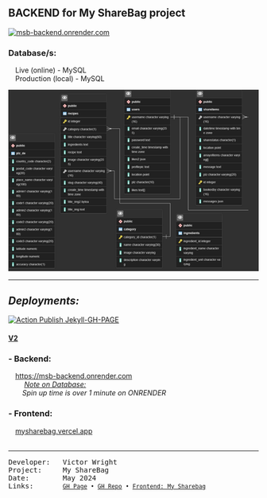 ## BACKEND for My ShareBag project

[![msb-backend.onrender.com](https://raw.githubusercontent.com/vrw-GH/assets/main/repo-media/mysharebag/Screenshot-msb.png?raw=true)](https://msb-backend.onrender.com)

<h3>Database/s:</h3>
  &emsp;Live (online) - MySQL  <br>
  &emsp;Production (local) - MySQL
<br>

![Database Structure](./proj-docs/backend-v2.pgerd.png)

---

## <i>Deployments:</i>

[![Action Publish Jekyll-GH-PAGE](https://github.com/vrw-GH/mysharebag-backend/actions/workflows/jekyll-gh-pages.yml/badge.svg)](https://github.com/vrw-GH/mysharebag-backend/actions/workflows/jekyll-gh-pages.yml)

<h4><u>V2</u></h4>
<h3>- Backend:</h3>

&emsp;<a href="https://msb-backend.onrender.com" target="_blank">https://msb-backend.onrender.com</a>
<br>
  &emsp;&emsp; <u><i>Note on Database:</i></u>
  <br>
  &emsp;&emsp;<i>Spin up time is over 1 minute on ONRENDER</i>
  <br>
<h3>- Frontend:</h3>
  &emsp;<a href="https://mysharebag.vercel.app" target="_blank">mysharebag.vercel.app</a>
  <br>
<br>

---

<pre>
Developer:   Victor Wright
Project:     My ShareBag
Date:        May 2024
Links:       <small><a href="https://vrw-gh.github.io/mysharebag-backend/">GH Page</a>&emsp;•&emsp;<a href="https://github.com/vrw-GH/mysharebag-backend">GH Repo</a>&emsp;•&emsp;<a href="https://vrw-gh.github.io/mysharebag/">Frontend: My Sharebag</a></small>
</pre>
